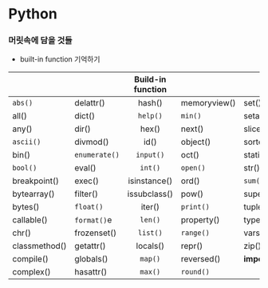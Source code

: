 # Python
### 머릿속에 담을 것들
* built-in function 기억하기

|               |               | Build-in function |              |                |
|---------------|---------------|:-----------------:|--------------|----------------|
| `abs()`       | delattr()     | hash()            | memoryview() | set()          |
| all()         | dict()        | `help()`          | `min()`      | setattr()      |
| any()         | dir()         | hex()             | next()       | slice()        |
| `ascii()`     | divmod()      | id()              | object()     | sorted()       |
| bin()         | `enumerate()` | `input()`         | oct()        | staticmethod() |
| `bool()`      | eval()        | `int()`           | `open()`     | str()          |
| breakpoint()  | exec()        | isinstance()      | ord()        | `sum()`        |
| bytearray()   | filter()      | issubclass()      | pow()        | super()        |
| bytes()       | `float()`     | iter()            | `print()`    | tuple()        |
| callable()    | `format()`e   | `len()`           | property()   | type()         |
| chr()         | frozenset()   | `list()`          | `range()`    | vars()         |
| classmethod() | getattr()     | locals()          | repr()       | zip()          |
| compile()     | globals()     | `map()`           | reversed()   | __import__()   |
| complex()     | hasattr()     | `max()`           | `round()`    |                |
